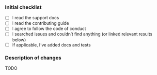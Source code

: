 <!--
  PR: Please check the needed checkboxes ([ ] -> [x]). Leave the
  comments as they are, they won’t show on GitHub.
  We are excited about pull requests, but please try to limit the scope, provide
  a general description of the changes, and remember, it’s up to you to convince
  us to land it.
-->

### Initial checklist

*   [ ] I read the support docs <!-- https://github.com/remarkjs/.github/blob/main/support.md -->
*   [ ] I read the contributing guide <!-- https://github.com/remarkjs/.github/blob/main/contributing.md -->
*   [ ] I agree to follow the code of conduct <!-- https://github.com/remarkjs/.github/blob/main/code-of-conduct.md -->
*   [ ] I searched issues and couldn’t find anything (or linked relevant results below) <!-- https://github.com/search?q=user%3Aremarkjs&type=Issues -->
*   [ ] If applicable, I’ve added docs and tests

### Description of changes

TODO

<!--do not edit: pr-->
